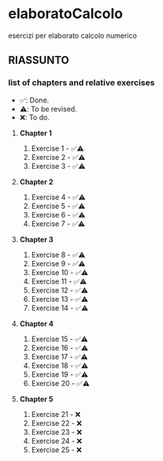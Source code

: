 # elaboratoCalcolo
esercizi per elaborato calcolo numerico

## RIASSUNTO 

### list of chapters and relative exercises ###
* ✅: Done.
* ⚠️: To be revised.
* ❌: To do.

1. **Chapter 1**
    1. Exercise 1 - ✅⚠️
    1. Exercise 2 - ✅⚠️
    1. Exercise 3 - ✅⚠️

2. **Chapter 2**
    
    1. Exercise 4 - ✅⚠️
    1. Exercise 5 - ✅⚠️
    1. Exercise 6 - ✅⚠️
    1. Exercise 7 - ✅⚠️

3. **Chapter 3**
    
    1. Exercise 8 - ✅⚠️
    2. Exercise 9 - ✅⚠️
    3. Exercise 10 - ✅⚠️
    4. Exercise 11 - ✅⚠️
    5. Exercise 12 - ✅⚠️
    6. Exercise 13 - ✅⚠️
    7. Exercise 14 - ✅⚠️

4. **Chapter 4**
    
    1. Exercise 15 - ✅⚠️
    2. Exercise 16 - ✅⚠️
    3. Exercise 17 - ✅⚠️
    4. Exercise 18 - ✅⚠️
    5. Exercise 19 - ✅⚠️
    6. Exercise 20 - ✅⚠️


5. **Chapter 5**
     
     1. Exercise 21 - ❌
     2. Exercise 22 - ❌
     3. Exercise 23 - ❌
     4. Exercise 24 - ❌
     5. Exercise 25 - ❌
   
